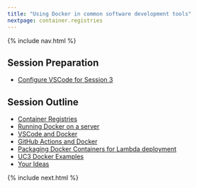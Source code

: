 ```yaml
---
title: "Using Docker in common software development tools"
nextpage: container.registries
---
```


{% include nav.html %}

## Session Preparation 
- [Configure VSCode for Session 3](configure.vscode.md)

## Session Outline
- [Container Registries](container.registries.md)
- [Running Docker on a server](running.docker.on.a.server.md)
- [VSCode and Docker](vscode.and.docker.md)
- [GitHub Actions and Docker](github.actions.and.docker.md)
- [Packaging Docker Containers for Lambda deployment](package.lambda.with.docker.md)
- [UC3 Docker Examples](uc3.docker.examples.md)
- [Your Ideas](your.ideas.md)

{% include next.html %}
